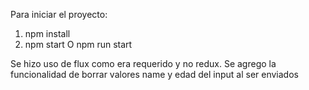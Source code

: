 Para iniciar el proyecto:
  1. npm install
  2. npm start   O  npm run start



Se hizo uso de flux como era requerido y no redux.
Se agrego la funcionalidad de borrar valores name y edad del input al ser enviados
